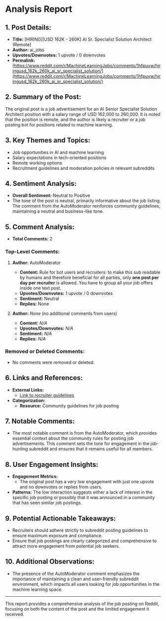 # Analysis Report

## 1. Post Details:
- **Title:** [HIRING][USD 162K - 260K] AI Sr. Specialist Solution Architect (Remote)
- **Author:** ai_jobs
- **Upvotes/Downvotes:** 1 upvote / 0 downvotes
- **Permalink:** [https://www.reddit.com/r/MachineLearningJobs/comments/1hfpuvw/hiringusd_162k_260k_ai_sr_specialist_solution/](https://www.reddit.com/r/MachineLearningJobs/comments/1hfpuvw/hiringusd_162k_260k_ai_sr_specialist_solution/)

## 2. Summary of the Post:
The original post is a job advertisement for an AI Senior Specialist Solution Architect position with a salary range of USD 162,000 to 260,000. It is noted that the position is remote, and the author is likely a recruiter or a job posting bot for positions related to machine learning.

## 3. Key Themes and Topics:
- Job opportunities in AI and machine learning
- Salary expectations in tech-oriented positions
- Remote working options
- Recruitment guidelines and moderation policies in relevant subreddits

## 4. Sentiment Analysis:
- **Overall Sentiment:** Neutral to Positive
- The tone of the post is neutral, primarily informative about the job listing. The comment from the AutoModerator reinforces community guidelines, maintaining a neutral and business-like tone.

## 5. Comment Analysis:
- **Total Comments:** 2

### Top-Level Comments:

1. **Author:** AutoModerator
   - **Content:** Rule for bot users and recruiters: to make this sub readable by humans and therefore beneficial for all parties, only **one post per day per recruiter** is allowed. You have to group all your job offers inside one text post. 
   - **Upvotes/Downvotes:** 1 upvote / 0 downvotes
   - **Sentiment:** Neutral
   - **Replies:** None

2. **Author:** *None* (no additional comments from users)
   - **Content:** *N/A*
   - **Upvotes/Downvotes:** *N/A*
   - **Sentiment:** *N/A*
   - **Replies:** *N/A*

### Removed or Deleted Comments:
- No comments were removed or deleted.

## 6. Links and References:
- **External Links:** 
  - [Link to recruiter guidelines](https://www.reddit.com/r/BigDataJobs/comments/phaolk/19_new_data_science_data_engineering_and_machine/) 
- **Categorization:**
  - **Resource:** Community guidelines for job posting

## 7. Notable Comments:
- The most notable comment is from the AutoModerator, which provides essential context about the community rules for posting job advertisements. This comment sets the tone for engagement in the job-hunting subreddit and ensures that it remains useful for all members. 

## 8. User Engagement Insights:
- **Engagement Metrics:** 
  - The original post has a very low engagement with just one upvote and no downvotes or replies from users. 
- **Patterns:** The low interaction suggests either a lack of interest in the specific job posting or possibly that it was announced in a community that has seen similar job postings.

## 9. Potential Actionable Takeaways:
- Recruiters should adhere strictly to subreddit posting guidelines to ensure maximum exposure and compliance.
- Ensure that job postings are clearly categorized and comprehensive to attract more engagement from potential job seekers.

## 10. Additional Observations:
- The presence of the AutoModerator comment emphasizes the importance of maintaining a clean and user-friendly subreddit environment, which impacts all users looking for job opportunities in the machine learning space.

--- 

This report provides a comprehensive analysis of the job posting on Reddit, focusing on both the content of the post and the limited engagement it received.